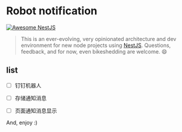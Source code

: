 <!-- # Awesome NestJS Boilerplate v8 -->
# Robot notification

[![Awesome NestJS](https://img.shields.io/badge/Awesome-NestJS-blue.svg?longCache=true&style=flat-square)](https://github.com/juliandavidmr/awesome-nestjs)

> This is an ever-evolving, very opinionated architecture and dev environment for new node projects using [NestJS](https://nestjs.com). Questions, feedback, and for now, even bikeshedding are welcome. 😄


## list

- [ ] 钉钉机器人
- [ ] 存储通知消息
- [ ] 页面通知消息显示 


And, enjoy :)

